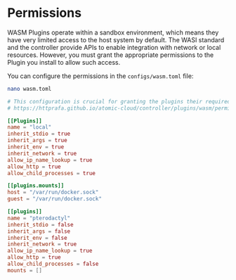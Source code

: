 # Permissions

WASM Plugins operate within a sandbox environment, which means they have very limited access to the host system by default. The WASI standard and the controller provide APIs to enable integration with network or local resources. However, you must grant the appropriate permissions to the Plugin you install to allow such access.

You can configure the permissions in the `configs/wasm.toml` file:

```bash
nano wasm.toml
```

```toml
# This configuration is crucial for granting the plugins their required permissions
# https://httprafa.github.io/atomic-cloud/controller/plugins/wasm/permissions/

[[Plugins]]
name = "local"
inherit_stdio = true
inherit_args = true
inherit_env = true
inherit_network = true
allow_ip_name_lookup = true
allow_http = true
allow_child_processes = true

[[plugins.mounts]]
host = "/var/run/docker.sock"
guest = "/var/run/docker.sock"

[[plugins]]
name = "pterodactyl"
inherit_stdio = false
inherit_args = false
inherit_env = false
inherit_network = true
allow_ip_name_lookup = true
allow_http = true
allow_child_processes = false
mounts = []
```